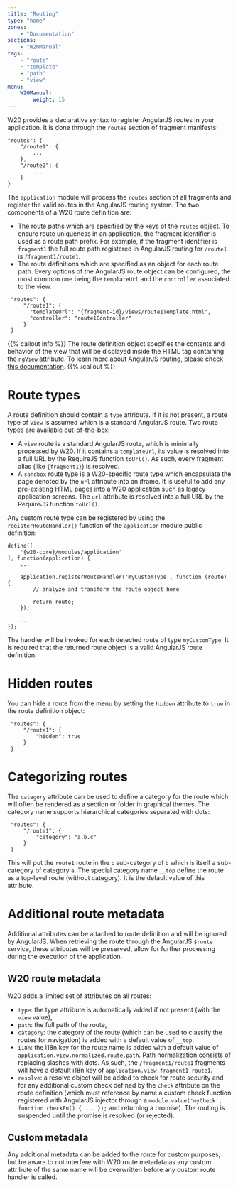 ```yaml
---
title: "Routing"
type: "home"
zones:
    - "Documentation"
sections:
    - "W20Manual"
tags:
    - "route"
    - "template"
    - "path"
    - "view"
menu:
    W20Manual:
        weight: 15
---
```


W20 provides a declarative syntax to register AngularJS routes in your application.<!--more--> It is done through the `routes` section 
of fragment manifests:

    "routes": {
        "/route1": {
            ...
        },
        "/route2": {
            ...
        }
    }

The `application` module will process the `routes` section of all fragments and register the valid routes in the AngularJS
routing system. The two components of a W20 route definition are:

* The route paths which are specified by the keys of the `routes` object. To ensure route uniqueness in an application,
 the fragment identifier is used as a route path prefix. For example, if the fragment identifier is `fragment1` the full
 route path registered in AngularJS routing for `/route1` is `/fragment1/route1`. 
* The route definitions which are specified as an object for each route path. Every options of the AngularJS route object
can be configured, the most common one being the `templateUrl` and the `controller` associated to the view.

```
 "routes": {
     "/route1": {
       "templateUrl": "{fragment-id}/views/route1Template.html",
       "controller": "route1Controller"
     }
 }
```

{{% callout info %}}
The route definition object specifies the contents and behavior of the view that will be displayed inside the HTML tag 
containing the `ngView` attribute. To learn more about AngularJS routing, please check
[this documentation](https://docs.angularjs.org/api/ngRoute/provider/$routeProvider).
{{% /callout %}}

# Route types

A route definition should contain a `type` attribute. If it is not present, a route type of `view` is assumed which is
a standard AngularJS route. Two route types are available out-of-the-box:

* A `view` route is a standard AngularJS route, which is minimally processed by W20. If it contains a `templateUrl`, its
value is resolved into a full URL by the RequireJS function `toUrl()`. As such, every fragment alias (like `{fragment1}`)
is resolved.
* A `sandbox` route type is a W20-specific route type which encapsulate the page denoted by the `url` attribute into an
iframe. It is useful to add any pre-existing HTML pages into a W20 application such as legacy application screens. The
`url` attribute is resolved into a full URL by the RequireJS function `toUrl()`.

Any custom route type can be registered by using the `registerRouteHandler()` function of the `application` module public
definition:

    define([
        '{w20-core}/modules/application'
    ], function(application) {
        ...
        
        application.registerRouteHandler('myCustomType', function (route) {
            // analyze and transform the route object here        
        
            return route;
        });
        
        ...
    });
    
The handler will be invoked for each detected route of type `myCustomType`. It is required that the returned route
object is a valid AngularJS route definition.

# Hidden routes

You can hide a route from the menu by setting the `hidden` attribute to `true` in the route definition object:

```
 "routes": {
     "/route1": {
         "hidden": true
     }
 }
```

# Categorizing routes

The `category` attribute can be used to define a category for the route which will often be rendered as a section or folder in graphical themes. The category name supports hierarchical categories separated with dots:

```
 "routes": {
     "/route1": {
         "category": "a.b.c"
     }
 }
```

This will put the `route1` route in the `c` sub-category of `b` which is itself a sub-category of category `a`. The special category name `__top` define the route as a top-level route (without category). It is the default value of this attribute.

# Additional route metadata

Additional attributes can be attached to route definition and will be ignored by AngularJS. When retrieving the route through
the AngularJS `$route` service, these attributes will be preserved, allow for further processing during the execution
of the application.

## W20 route metadata

W20 adds a limited set of attributes on all routes:

* `type`: the type attribute is automatically added if not present (with the `view` value),
* `path`: the full path of the route,
* `category`: the category of the route (which can be used to classify the routes for navigation) is added with a default value of `__top`. 
* `i18n`: the i18n key for the route name is added with a default value of `application.view.normalized.route.path`. Path
normalization consists of replacing slashes with dots. As such, the `/fragment1/route1` fragments will have a default i18n
key of `application.view.fragment1.route1`.
* `resolve`: a resolve object will be added to check for route security and for any additional custom check defined by the
`check` attribute on the route definition (which must reference by name a custom check function registered with AngularJS
injector through a `module.value('myCheck', function checkFn() { ... });` and returning a promise). The routing is suspended
until the promise is resolved (or rejected).

## Custom metadata

Any additional metadata can be added to the route for custom purposes, but be aware to not interfere with W20 route metadata
as any custom attribute of the same name will be overwritten before any custom route handler is called.


